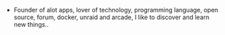 - Founder of alot apps, lover of technology, programming language, open source, forum, docker, unraid and arcade, I like to discover and learn new things..
  <br>























































































































































































































































































































































































































































































































